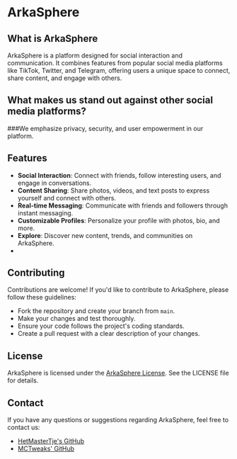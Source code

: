 # ArkaSphere

## What is ArkaSphere

ArkaSphere is a platform designed for social interaction and communication. It combines features from popular social media platforms like TikTok, Twitter, and Telegram, offering users a unique space to connect, share content, and engage with others.

## What makes us stand out against other social media platforms?

###We emphasize privacy, security, and user empowerment in our platform.

## Features

- **Social Interaction**: Connect with friends, follow interesting users, and engage in conversations.
- **Content Sharing**: Share photos, videos, and text posts to express yourself and connect with others.
- **Real-time Messaging**: Communicate with friends and followers through instant messaging.
- **Customizable Profiles**: Personalize your profile with photos, bio, and more.
- **Explore**: Discover new content, trends, and communities on ArkaSphere.
- 
## Contributing

Contributions are welcome! If you'd like to contribute to ArkaSphere, please follow these guidelines:

- Fork the repository and create your branch from `main`.
- Make your changes and test thoroughly.
- Ensure your code follows the project's coding standards.
- Create a pull request with a clear description of your changes.

## License

ArkaSphere is licensed under the [ArkaSphere License](LICENSE). See the LICENSE file for details.

## Contact

If you have any questions or suggestions regarding ArkaSphere, feel free to contact us:

- [HetMasterTje's GitHub](https://github.com/HetMasterTje)
- [MCTweaks' GitHub](https://github.com/MCTweaks)
